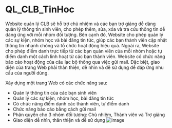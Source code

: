 # QL_CLB_TinHoc
  Website quản lý CLB sẽ hỗ trợ chủ nhiệm và các bạn trợ giảng dễ dàng quản lý thông tin sinh viên, cho phép thêm, sửa, xóa và tra cứu thông tin dễ dàng ứng với mỗi nhóm đối tượng. Bên cạnh đó, Website cho phép quản lý các sự kiện, nhóm học và bài đăng tin tức, giúp các bạn thành viên cập nhật thông tin nhanh chóng và tổ chức hoạt động hiệu quả. Ngoài ra, Website cho phép điểm danh trực tiếp từ các bạn quản viên của mỗi nhóm hoặc tự điểm danh một cách linh hoạt từ các bạn thành viên. Website có chức năng báo cáo hoạt động của câu lạc bộ thông qua việc gửi mail. Đặc biệt, giao diện của trang Web phải thân thiện, dễ nhìn và dễ sử dụng để đáp ứng nhu cầu của người dùng.

Xây dựng một trang Web có các chức năng sau: 
- Quản lý thông tin của các bạn sinh viên
- Quản lý các sự kiện, nhóm học, bài đăng tin tức
- Có chức năng điểm danh các thành viên, tự điểm danh
- Chức năng báo cáo bằng cách gửi mail
- Phân quyền cho 3 nhóm đối tượng: Chủ nhiệm, Thành viên và Trợ giảng 
- Giao diện dễ nhìn, thân thiện và dễ sử dụng
![image](https://github.com/user-attachments/assets/e5f88ab6-9ced-43a9-a1af-87982774806e)

